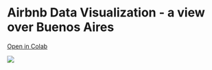 # Airbnb Data Visualization - a view over Buenos Aires

[Open in Colab]("https://colab.research.google.com/github/LuccaMello7/airbnb-buenos-aires-data-visualization/blob/main/AirbnbProject_Buenos_Aires.ipynb")
      
![](https://drive.google.com/uc?export=view&id=1mHCvnwHH0eB8Di2zwOgytJOE09bbLqw3)
